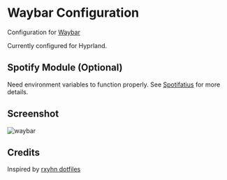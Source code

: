 # Waybar Configuration

Configuration for [Waybar](https://github.com/Alexays/Waybar)

Currently configured for Hyprland.

## Spotify Module (Optional)

Need environment variables to function properly. See [Spotifatius](https://github.com/AndreasBackx/spotifatius) for more details.

## Screenshot

![waybar](https://i.imgur.com/ckmBgcz.png)

## Credits

Inspired by [rxyhn dotfiles](https://github.com/rxyhn/dotfiles/)
